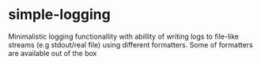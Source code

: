 # simple-logging
Minimalistic logging functionallity with abillity of writing logs to file-like streams (e.g stdout/real file) using different formatters. Some of formatters are available out of the box
